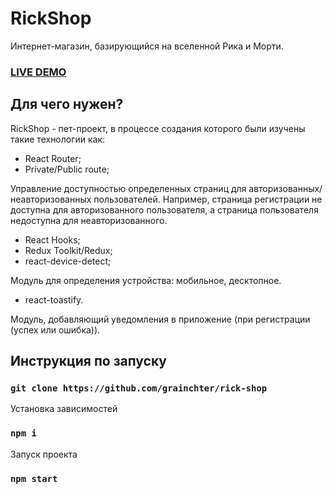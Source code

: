 # RickShop

Интернет-магазин, базирующийся на вселенной Рика и Морти.

### [LIVE DEMO](https://rick-shop.herokuapp.com/rick-shop/)

## Для чего нужен?

RickShop - пет-проект, в процессе создания которого были изучены такие технологии как: 

- React Router;
- Private/Public route;

Управление доступностью определенных страниц для авторизованных/неавторизованных пользователей. Например, страница регистрации не доступна для авторизованного пользователя, а страница пользователя недоступна для неавторизованного.

- React Hooks;
- Redux Toolkit/Redux;
- react-device-detect;

Модуль для определения устройства: мобильное, десктопное.

- react-toastify.

Модуль, добавляющий уведомления в приложение (при регистрации (успех или ошибка)).

## Инструкция по запуску

### `git clone https://github.com/grainchter/rick-shop`

Установка зависимостей

### `npm i`

Запуск проекта

### `npm start`




